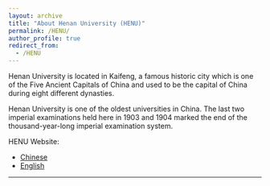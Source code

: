 ```yaml
---
layout: archive
title: "About Henan University (HENU)"
permalink: /HENU/
author_profile: true
redirect_from:
  - /HENU
---
```



Henan University is located in Kaifeng, a famous historic city which is one of the Five Ancient Capitals of China and used to be the capital of China during eight different dynasties. 

Henan University is one of the oldest universities in China. The last two imperial examinations held here in 1903 and 1904 marked the end of the thousand-year-long imperial examination system. 

HENU Website:

 * [Chinese](http://www.henu.edu.cn/)
 * [English](http://en.henu.edu.cn/)

---
